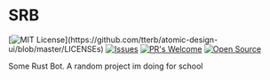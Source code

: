 # SRB
[![MIT License](https://img.shields.io/apm/l/atomic-design-ui.svg?)](https://github.com/tterb/atomic-design-ui/blob/master/LICENSEs)
[![Issues](https://img.shields.io/github/issues-raw/tterb/PlayMusic.svg?maxAge=25000)](https://github.com/aver-shs/SRB/issues) 
[![PR's Welcome](https://img.shields.io/badge/PRs-welcome-brightgreen.svg?style=flat)](https://github.com/aver-shs/SRB/compare)
[![Open Source](https://badges.frapsoft.com/os/v1/open-source.svg?v=103)](https://opensource.org/)

Some Rust Bot. A random project im doing for school
